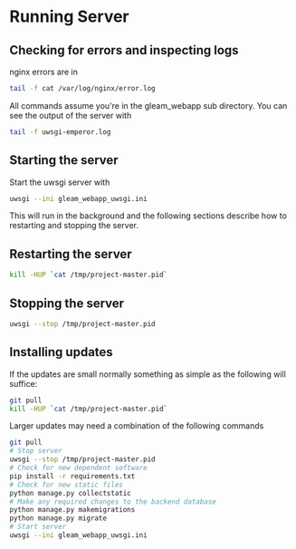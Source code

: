 # Running Server


## Checking for errors and inspecting logs

nginx errors are in

```bash
tail -f cat /var/log/nginx/error.log
```

All commands assume you're in the gleam_webapp sub directory. You can see the output of the server with

```bash
tail -f uwsgi-emperor.log
```


## Starting the server

Start the uwsgi server with

```bash
uwsgi --ini gleam_webapp_uwsgi.ini
```

This will run in the background and the following sections describe how to restarting and stopping the server.


## Restarting the server


```bash
kill -HUP `cat /tmp/project-master.pid`
```


## Stopping the server


```bash
uwsgi --stop /tmp/project-master.pid
```


## Installing updates


If the updates are small normally something as simple as the following will suffice:

```bash
git pull
kill -HUP `cat /tmp/project-master.pid`
```

Larger updates may need a combination of the following commands

```bash
git pull
# Stop server
uwsgi --stop /tmp/project-master.pid
# Check for new dependent software
pip install -r requirements.txt
# Check for new static files
python manage.py collectstatic
# Make any required changes to the backend database
python manage.py makemigrations
python manage.py migrate
# Start server
uwsgi --ini gleam_webapp_uwsgi.ini
```



